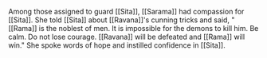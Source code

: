 Among those assigned to guard [[Sita]], [[Sarama]] had compassion for [[Sita]]. She told [[Sita]] about [[Ravana]]'s cunning tricks and said, "[[Rama]] is the noblest of men. It is impossible for the demons to kill him. Be calm. Do not lose courage. [[Ravana]] will be defeated and [[Rama]] will win." She spoke words of hope and instilled confidence in [[Sita]].